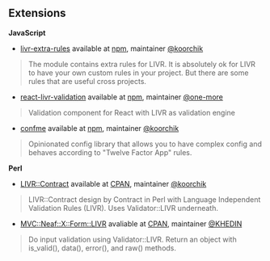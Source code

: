 ## Extensions

**JavaScript**

* [livr-extra-rules](https://github.com/koorchik/js-livr-extra-rules) available at [npm](https://www.npmjs.com/package/livr-extra-rules), maintainer [@koorchik](https://github.com/koorchik)

> The module contains extra rules for LIVR. It is absolutely ok for LIVR to have your own custom rules in your project. But there are some rules that are useful cross projects.

* [react-livr-validation](https://github.com/one-more/react-livr-validation) available at [npm](https://www.npmjs.com/package/react-livr-validation), maintainer [@one-more](https://github.com/one-more)

> Validation component for React with LIVR as validation engine

* [confme](https://github.com/koorchik/node-confme) available at [npm](https://www.npmjs.com/package/confme), maintainer [@koorchik](https://github.com/koorchik)

> Opinionated config library that allows you to have complex config and behaves according to "Twelve Factor App" rules.


**Perl**

* [LIVR::Contract](https://github.com/koorchik/LIVR-Contract) available at [CPAN](https://metacpan.org/pod/LIVR::Contract), maintainer [@koorchik](https://github.com/koorchik)

> LIVR::Contract design by Contract in Perl with Language Independent Validation Rules (LIVR). Uses Validator::LIVR underneath.

* [MVC::Neaf::X::Form::LIVR](https://metacpan.org/pod/MVC::Neaf::X::Form::LIVR) avaliable at [CPAN](https://metacpan.org/pod/MVC::Neaf::X::Form::LIVR), maintainer [@KHEDIN](https://metacpan.org/author/KHEDIN)

> Do input validation using Validator::LIVR. Return an object with is_valid(), data(), error(), and raw() methods.